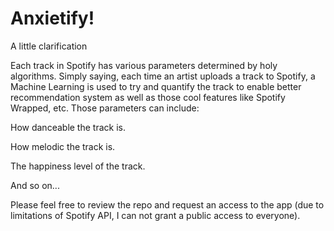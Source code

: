 # Anxietify!

A little clarification

Each track in Spotify has various parameters determined by holy algorithms.
Simply saying, each time an artist uploads a track to Spotify, a Machine Learning is used to try and quantify the track to enable better recommendation system as well as those cool features like Spotify Wrapped, etc.
Those parameters can include:

How danceable the track is.

How melodic the track is.

The happiness level of the track.

And so on...

Please feel free to review the repo and request an access to the app (due to limitations of Spotify API, I can not grant a public access to everyone).




